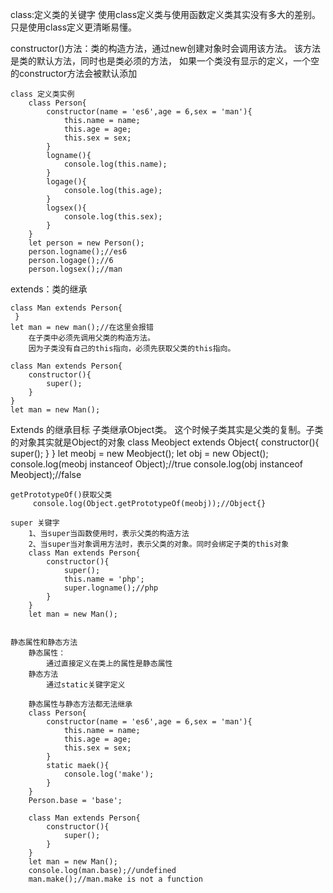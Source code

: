class:定义类的关键字
    使用class定义类与使用函数定义类其实没有多大的差别。
    只是使用class定义更清晰易懂。


 constructor()方法：类的构造方法，通过new创建对象时会调用该方法。
    该方法是类的默认方法，同时也是类必须的方法，
    如果一个类没有显示的定义，一个空的constructor方法会被默认添加

    class 定义类实例
        class Person{
            constructor(name = 'es6',age = 6,sex = 'man'){
                this.name = name;
                this.age = age;
                this.sex = sex;
            }
            logname(){
                console.log(this.name);
            }
            logage(){
                console.log(this.age);
            }
            logsex(){
                console.log(this.sex);
            }
        }
        let person = new Person();
        person.logname();//es6
        person.logage();//6
        person.logsex();//man


 extends：类的继承

    class Man extends Person{
     }
    let man = new man();//在这里会报错
        在子类中必须先调用父类的构造方法。
        因为子类没有自己的this指向，必须先获取父类的this指向。

    class Man extends Person{
        constructor(){
            super();
        }
    }
    let man = new Man();

 Extends 的继承目标
    子类继承Object类。
        这个时候子类其实是父类的复制。子类的对象其实就是Object的对象
        class Meobject extends Object{
            constructor(){
                super();
            }
        }
        let meobj = new Meobject();
        let obj = new Object();
        console.log(meobj instanceof Object);//true
        console.log(obj instanceof Meobject);//false

    getPrototypeOf()获取父类
         console.log(Object.getPrototypeOf(meobj));//Object{}

    super 关键字
        1、当super当函数使用时，表示父类的构造方法
        2、当super当对象调用方法时，表示父类的对象。同时会绑定子类的this对象
        class Man extends Person{
            constructor(){
                super();
                this.name = 'php';
                super.logname();//php
            }
        }
        let man = new Man();


    静态属性和静态方法
        静态属性：
            通过直接定义在类上的属性是静态属性
        静态方法
            通过static关键字定义

        静态属性与静态方法都无法继承
        class Person{
            constructor(name = 'es6',age = 6,sex = 'man'){
                this.name = name;
                this.age = age;
                this.sex = sex;
            }
            static maek(){
                console.log('make');
            }
        }
        Person.base = 'base';

        class Man extends Person{
            constructor(){
                super();
            }
        }
        let man = new Man();
        console.log(man.base);//undefined
        man.make();//man.make is not a function